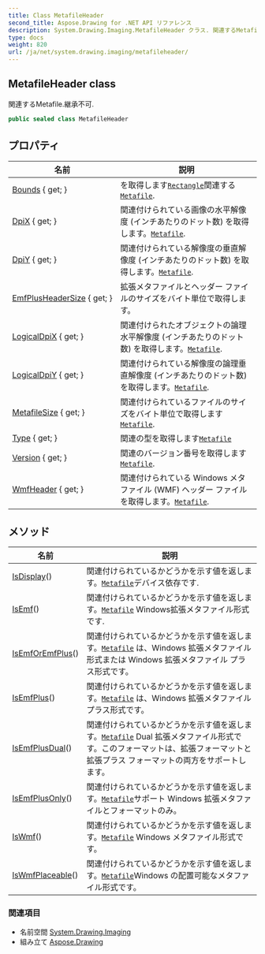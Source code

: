 ```yaml
---
title: Class MetafileHeader
second_title: Aspose.Drawing for .NET API リファレンス
description: System.Drawing.Imaging.MetafileHeader クラス. 関連するMetafile.継承不可.
type: docs
weight: 820
url: /ja/net/system.drawing.imaging/metafileheader/
---
```

## MetafileHeader class

関連するMetafile.継承不可.

```csharp
public sealed class MetafileHeader
```

## プロパティ

| 名前 | 説明 |
| --- | --- |
| [Bounds](../../system.drawing.imaging/metafileheader/bounds/) { get; } | を取得します[`Rectangle`](../../system.drawing/rectangle/)関連する[`Metafile`](../metafile/). |
| [DpiX](../../system.drawing.imaging/metafileheader/dpix/) { get; } | 関連付けられている画像の水平解像度 (インチあたりのドット数) を取得します。[`Metafile`](../metafile/). |
| [DpiY](../../system.drawing.imaging/metafileheader/dpiy/) { get; } | 関連付けられている解像度の垂直解像度 (インチあたりのドット数) を取得します。[`Metafile`](../metafile/). |
| [EmfPlusHeaderSize](../../system.drawing.imaging/metafileheader/emfplusheadersize/) { get; } | 拡張メタファイルとヘッダー ファイルのサイズをバイト単位で取得します。 |
| [LogicalDpiX](../../system.drawing.imaging/metafileheader/logicaldpix/) { get; } | 関連付けられたオブジェクトの論理水平解像度 (インチあたりのドット数) を取得します。[`Metafile`](../metafile/). |
| [LogicalDpiY](../../system.drawing.imaging/metafileheader/logicaldpiy/) { get; } | 関連付けられている解像度の論理垂直解像度 (インチあたりのドット数) を取得します。[`Metafile`](../metafile/). |
| [MetafileSize](../../system.drawing.imaging/metafileheader/metafilesize/) { get; } | 関連付けられているファイルのサイズをバイト単位で取得します[`Metafile`](../metafile/). |
| [Type](../../system.drawing.imaging/metafileheader/type/) { get; } | 関連の型を取得します[`Metafile`](../metafile/) |
| [Version](../../system.drawing.imaging/metafileheader/version/) { get; } | 関連のバージョン番号を取得します[`Metafile`](../metafile/). |
| [WmfHeader](../../system.drawing.imaging/metafileheader/wmfheader/) { get; } | 関連付けられている Windows メタファイル (WMF) ヘッダー ファイルを取得します。[`Metafile`](../metafile/). |

## メソッド

| 名前 | 説明 |
| --- | --- |
| [IsDisplay](../../system.drawing.imaging/metafileheader/isdisplay/)() | 関連付けられているかどうかを示す値を返します。[`Metafile`](../metafile/)デバイス依存です. |
| [IsEmf](../../system.drawing.imaging/metafileheader/isemf/)() | 関連付けられているかどうかを示す値を返します。[`Metafile`](../metafile/) Windows拡張メタファイル形式です. |
| [IsEmfOrEmfPlus](../../system.drawing.imaging/metafileheader/isemforemfplus/)() | 関連付けられているかどうかを示す値を返します。[`Metafile`](../metafile/) は、Windows 拡張メタファイル形式または Windows 拡張メタファイル プラス形式です。 |
| [IsEmfPlus](../../system.drawing.imaging/metafileheader/isemfplus/)() | 関連付けられているかどうかを示す値を返します。[`Metafile`](../metafile/) は、Windows 拡張メタファイル プラス形式です。 |
| [IsEmfPlusDual](../../system.drawing.imaging/metafileheader/isemfplusdual/)() | 関連付けられているかどうかを示す値を返します。[`Metafile`](../metafile/) Dual 拡張メタファイル形式です。このフォーマットは、拡張フォーマットと拡張プラス フォーマットの両方をサポートします。 |
| [IsEmfPlusOnly](../../system.drawing.imaging/metafileheader/isemfplusonly/)() | 関連付けられているかどうかを示す値を返します。[`Metafile`](../metafile/)サポート Windows 拡張メタファイルとフォーマットのみ。 |
| [IsWmf](../../system.drawing.imaging/metafileheader/iswmf/)() | 関連付けられているかどうかを示す値を返します。[`Metafile`](../metafile/) Windows メタファイル形式です。 |
| [IsWmfPlaceable](../../system.drawing.imaging/metafileheader/iswmfplaceable/)() | 関連付けられているかどうかを示す値を返します。[`Metafile`](../metafile/)Windows の配置可能なメタファイル形式です。 |

### 関連項目

* 名前空間 [System.Drawing.Imaging](../../system.drawing.imaging/)
* 組み立て [Aspose.Drawing](../../)


